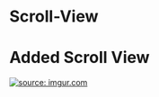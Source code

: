 # Scroll-View
<h1> Added Scroll View </h1>
<a href="https://imgur.com/UZ55uVE"><img src="https://i.imgur.com/UZ55uVE.gif" title="source: imgur.com" /></a>
